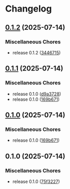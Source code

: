 # Changelog

## [0.1.2](https://github.com/cademirch/snakemake-argparse-bridge/compare/v0.1.1...v0.1.2) (2025-07-14)


### Miscellaneous Chores

* release 0.1.2 ([3446715](https://github.com/cademirch/snakemake-argparse-bridge/commit/3446715146df4aa04233c021b69c8d6714ce951c))

## [0.1.1](https://github.com/cademirch/snakemake-argparse-bridge/compare/v0.1.0...v0.1.1) (2025-07-14)


### Miscellaneous Chores

* release 0.1.0 ([d9a3728](https://github.com/cademirch/snakemake-argparse-bridge/commit/d9a3728eda559b5d4098cf0c83d9fe78c26c7bed))
* release 0.1.0 ([169b671](https://github.com/cademirch/snakemake-argparse-bridge/commit/169b671b2cdb08054cbbcac27794d73ccb2e8b37))

## [0.1.0](https://github.com/cademirch/snakemake-argparse-bridge/compare/v0.1.0...v0.1.0) (2025-07-14)


### Miscellaneous Chores

* release 0.1.0 ([169b671](https://github.com/cademirch/snakemake-argparse-bridge/commit/169b671b2cdb08054cbbcac27794d73ccb2e8b37))

## 0.1.0 (2025-07-14)


### Miscellaneous Chores

* release 0.1.0 ([75f3227](https://github.com/cademirch/snakemake-argparse-bridge/commit/75f32276776f8824e643274d9c0b06f7ce5d9a02))
